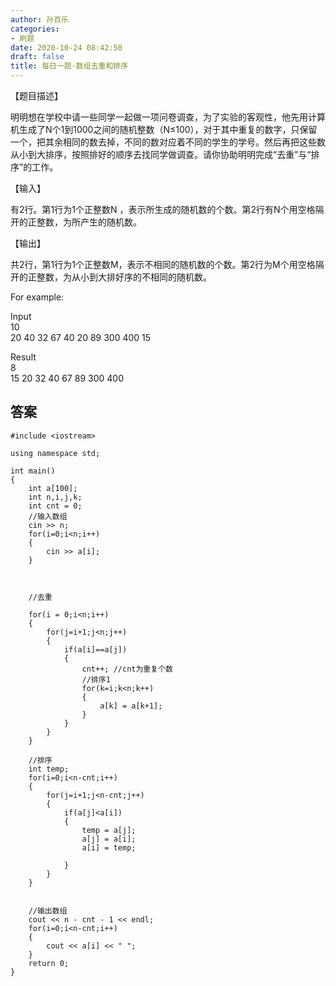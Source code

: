```yaml
---
author: 孙百乐
categories:
- 刷题
date: 2020-10-24 08:42:50
draft: false
title: 每日一题-数组去重和排序
---
```


【题目描述】

明明想在学校中请一些同学一起做一项问卷调查，为了实验的客观性，他先用计算机生成了N个1到1000之间的随机整数（N≤100），对于其中重复的数字，只保留一个，把其余相同的数去掉，不同的数对应着不同的学生的学号。然后再把这些数从小到大排序，按照排好的顺序去找同学做调查。请你协助明明完成“去重”与“排序”的工作。

【输入】

有2行。第1行为1个正整数N ，表示所生成的随机数的个数。第2行有N个用空格隔开的正整数，为所产生的随机数。

【输出】

共2行，第1行为1个正整数M，表示不相同的随机数的个数。第2行为M个用空格隔开的正整数，为从小到大排好序的不相同的随机数。

For example:

Input  
10  
20 40 32 67 40 20 89 300 400 15

Result  
8  
15 20 32 40 67 89 300 400

## 答案

```
#include <iostream>

using namespace std;

int main()
{
    int a[100];
    int n,i,j,k;
    int cnt = 0;
    //输入数组
    cin >> n;
    for(i=0;i<n;i++)
    {
        cin >> a[i];
    }



    //去重

    for(i = 0;i<n;i++)
    {
        for(j=i+1;j<n;j++)
        {
            if(a[i]==a[j])
            {
                cnt++; //cnt为重复个数
                //排序1
                for(k=i;k<n;k++)
                {
                    a[k] = a[k+1];
                }
            }
        }
    }

    //排序
    int temp;
    for(i=0;i<n-cnt;i++)
    {
        for(j=i+1;j<n-cnt;j++)
        {
            if(a[j]<a[i])
            {
                temp = a[j];
                a[j] = a[i];
                a[i] = temp;

            }
        }
    }


    //输出数组
    cout << n - cnt - 1 << endl;
    for(i=0;i<n-cnt;i++)
    {
        cout << a[i] << " ";
    }
    return 0;
}
```
